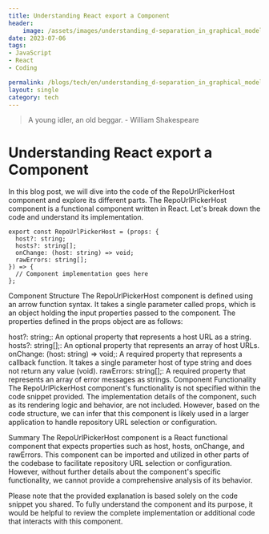 ```yaml
---
title: Understanding React export a Component
header:
    image: /assets/images/understanding_d-separation_in_graphical_models.jpg
date: 2023-07-06
tags:
- JavaScript
- React
- Coding

permalink: /blogs/tech/en/understanding_d-separation_in_graphical_models
layout: single
category: tech
---
```

> A young idler, an old beggar. - William Shakespeare
> 
# Understanding React export a Component
In this blog post, we will dive into the code of the RepoUrlPickerHost component and explore its different parts. The RepoUrlPickerHost component is a functional component written in React. Let's break down the code and understand its implementation.

```
export const RepoUrlPickerHost = (props: {
  host?: string;
  hosts?: string[];
  onChange: (host: string) => void;
  rawErrors: string[];
}) => {
  // Component implementation goes here
};
```

Component Structure
The RepoUrlPickerHost component is defined using an arrow function syntax. It takes a single parameter called props, which is an object holding the input properties passed to the component. The properties defined in the props object are as follows:

host?: string;: An optional property that represents a host URL as a string.
hosts?: string[];: An optional property that represents an array of host URLs.
onChange: (host: string) => void;: A required property that represents a callback function. It takes a single parameter host of type string and does not return any value (void).
rawErrors: string[];: A required property that represents an array of error messages as strings.
Component Functionality
The RepoUrlPickerHost component's functionality is not specified within the code snippet provided. The implementation details of the component, such as its rendering logic and behavior, are not included. However, based on the code structure, we can infer that this component is likely used in a larger application to handle repository URL selection or configuration.

Summary
The RepoUrlPickerHost component is a React functional component that expects properties such as host, hosts, onChange, and rawErrors. This component can be imported and utilized in other parts of the codebase to facilitate repository URL selection or configuration. However, without further details about the component's specific functionality, we cannot provide a comprehensive analysis of its behavior.

Please note that the provided explanation is based solely on the code snippet you shared. To fully understand the component and its purpose, it would be helpful to review the complete implementation or additional code that interacts with this component.
